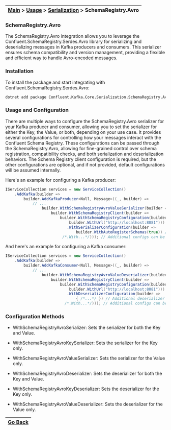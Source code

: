 | [Main](/README.md) > [Usage](/docs/Usage.md) > [Serialization](/docs/Serialization/Serialization.md) > SchemaRegistry.Avro |
|----------------------------------------------------------------------------------------------------------------------------|

### SchemaRegistry.Avro

The SchemaRegistry.Avro integration allows you to leverage the Confluent.SchemaRegistry.Serdes.Avro library for serializing and deserializing messages in Kafka producers and consumers. This serializer ensures schema compatibility and version management, providing a flexible and efficient way to handle Avro-encoded messages.

### Installation

To install the package and start integrating with Confluent.SchemaRegistry.Serdes.Avro:
```bash
dotnet add package Confluent.Kafka.Core.Serialization.SchemaRegistry.Avro
```

### Usage and Configuration

There are multiple ways to configure the SchemaRegistry.Avro serializer for your Kafka producer and consumer, allowing you to set the serializer for either the Key, the Value, or both, depending on your use case. It provides several configurations for controlling how your messages interact with the Confluent Schema Registry. These configurations can be passed through the SchemaRegistry.Avro, allowing for fine-grained control over schema registration, compatibility checks, and both serialization and deserialization behaviors. The Schema Registry client configuration is required, but the other configurations are optional, and if not provided, default configurations will be assumed internally.

Here's an example for configuring a Kafka producer:

```C#
IServiceCollection services = new ServiceCollection()
    .AddKafka(builder =>
        builder.AddKafkaProducer<Null, Message>((_, builder) =>
            // ...
                builder.WithSchemaRegistryAvroValueSerializer(builder =>
                    builder.WithSchemaRegistryClient(builder =>
                        builder.WithSchemaRegistryConfiguration(builder =>
                            builder.WithUrl("http://localhost:8081"))) // Configures Schema Registry client
                           .WithSerializerConfiguration(builder =>
                               builder.WithAutoRegisterSchemas(true)) // Automatically registers new schemas
                         /*.With...*/))); // Additional configs can be added here
```

And here's an example for configuring a Kafka consumer:

```C#
IServiceCollection services = new ServiceCollection()
    .AddKafka(builder =>
        builder.AddKafkaConsumer<Null, Message>((_, builder) =>
            // ...
                builder.WithSchemaRegistryAvroValueDeserializer(builder =>
                    builder.WithSchemaRegistryClient(builder =>
                        builder.WithSchemaRegistryConfiguration(builder =>
                            builder.WithUrl("http://localhost:8081"))) // Configures Schema Registry client
                           .WithDeserializerConfiguration(builder =>
                               { /*...*/ }) // Additional deserializer configs can be added here                               
                          /*.With...*/))); // Additional configs can be added here
```

### Configuration Methods

- WithSchemaRegistryAvroSerializer: Sets the serializer for both the Key and Value.
- WithSchemaRegistryAvroKeySerializer: Sets the serializer for the Key only.
- WithSchemaRegistryAvroValueSerializer: Sets the serializer for the Value only.

- WithSchemaRegistryAvroDeserializer: Sets the deserializer for both the Key and Value.
- WithSchemaRegistryAvroKeyDeserializer: Sets the deserializer for the Key only.
- WithSchemaRegistryAvroValueDeserializer: Sets the deserializer for the Value only.

| [Go Back](/docs/Serialization/Serialization.md) |
|-------------------------------------------------| 